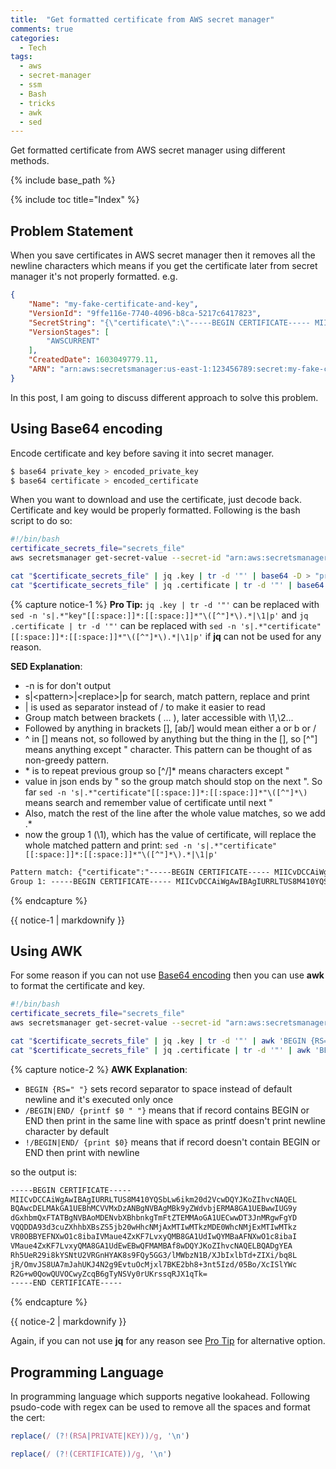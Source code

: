 ```yaml
---
title:  "Get formatted certificate from AWS secret manager"
comments: true
categories: 
  - Tech
tags:
  - aws
  - secret-manager
  - ssm
  - Bash
  - tricks
  - awk
  - sed
---
```


Get formatted certificate from AWS secret manager using different methods.

{% include base_path %}

{% include toc title="Index" %}

## Problem Statement

When you save certificates in AWS secret manager then it removes all the newline characters which means if you get the certificate later from secret manager it's not properly formatted. e.g.

```json
{
    "Name": "my-fake-certificate-and-key",
    "VersionId": "9ffe116e-7740-4096-b8ca-5217c6417823",
    "SecretString": "{\"certificate\":\"-----BEGIN CERTIFICATE----- MIICvDCCAiWgAwIBAgIURRLTUS8M410YQSbLw6ikm20d2VcwDQYJKoZIhvcNAQEL BQAwcDELMAkGA1UEBhMCVVMxDzANBgNVBAgMBk9yZWdvbjERMA8GA1UEBwwIUG9y dGxhbmQxFTATBgNVBAoMDENvbXBhbnkgTmFtZTEMMAoGA1UECwwDT3JnMRgwFgYD VQQDDA93d3cuZXhhbXBsZS5jb20wHhcNMjAxMTIwMTkzMDE0WhcNMjExMTIwMTkz VR0OBBYEFNXwO1c8ibaIVMaue4ZxKF7LvxyQMB8GA1UdIwQYMBaAFNXwO1c8ibaI VMaue4ZxKF7LvxyQMA8GA1UdEwEB/wQFMAMBAf8wDQYJKoZIhvcNAQELBQADgYEA Rh5UeR29i8kYSNtU2VRGnHYAK8s9FQy5GG3/lMWbzN1B/XJbIxlbTd+ZIXi/bq8L jR/OmvJS8UA7mJahUKJ4N2g9EvtuOcMjxl7BKE2bh8+3nt5Izd/05Bo/XcISlYWc R2G+w0QowQUVOCwyZcqB6gTyNSVy0rUKrssqRJX1qTk= -----END CERTIFICATE-----\", \"key\": \"-----BEGIN RSA PRIVATE KEY----- MIIC1DBOBgkqhkiG9w0BBQ0wQTApBgkqhkiG9w0BBQwwHAQIZ5X0htdHmJECAggA MAwGCCqGSIb3DQIJBQAwFAYIKoZIhvcNAwcECNFM5lixm1GfBIICgIBtV5Ig0h0I 8wzJfx4ffO3fjsy/qDg14zj5rHK3QlT11SW92AFrMYvmkKNzVBb8pOK1yQFjrM8m 9QBa1Kr3rfQ1CPiljm6XJahLKZ5ev/FmvQEx9KNo7be55+KAJ0uo+S+xRdgMP/Nf lecSRWGns30VsESDrXA9fbt8jdNyNEEAkMruAMajHNzSgQcOWHERt/Go6nWnEYBJ gifV6uSnCZXO6BZFYI28cubimX5LRISJY4HFDwp/desFJkzgPk5VWyrvOS2hYbW/ z9dgW4/lONK9cv/ktL9Yz9ZwmxlX9xGoPGC0hZ+U3nM1L6S322DC9wW23oYTbOE4 FOd+GTIAEXA07/o3chg09J7b+8aGw7ehN+P6WTO5n+pCLaV7Vg63hmodiktcp8VQ FS/iOVg1OhcE5gIKxbptrc5gryBrsX38WNuXryTBzJkHiptAbi99AfdlelaDA+iN QQn/QgWuPRQ= -----END RSA PRIVATE KEY-----\"}",
    "VersionStages": [
        "AWSCURRENT"
    ],
    "CreatedDate": 1603049779.11,
    "ARN": "arn:aws:secretsmanager:us-east-1:123456789:secret:my-fake-certificate-and-key-XQuwafs"
}
```

In this post, I am going to discuss different approach to solve this problem.

## Using Base64 encoding

Encode certificate and key before saving it into secret manager.

```bash
$ base64 private_key > encoded_private_key
$ base64 certificate > encoded_certificate
```

When you want to download and use the certificate, just decode back. Certificate and key would be properly formatted. Following is the bash script to do so:

```bash
#!/bin/bash
certificate_secrets_file="secrets_file"
aws secretsmanager get-secret-value --secret-id "arn:aws:secretsmanager:us-east-1:123456789:secret:my-fake-certificate-and-key-XQuwafs" --query "SecretString" --output text > "$certificate_secrets_file"

cat "$certificate_secrets_file" | jq .key | tr -d '"' | base64 -D > "private_key"
cat "$certificate_secrets_file" | jq .certificate | tr -d '"' | base64 -D > "certificate"
```

{% capture notice-1 %}
**Pro Tip:** `jq .key | tr -d '"'` can be replaced with `sed -n 's|.*"key"[[:space:]]*:[[:space:]]*"\([^"]*\).*|\1|p'` and `jq .certificate | tr -d '"'` can be replaced with `sed -n 's|.*"certificate"[[:space:]]*:[[:space:]]*"\([^"]*\).*|\1|p'` if **jq** can not be used for any reason.

**SED Explanation**:

- -n is for don't output
- s\|\<pattern\>\|\<replace\>\|p for search, match pattern, replace and print
- \| is used as separator instead of / to make it easier to read
- Group match between brackets \( ... \), later accessible with \1,\2...
- Followed by anything in brackets [], [ab/] would mean either a or b or /
- ^ in [] means not, so followed by anything but the thing in the [], so [^\"] means anything except \" character. This pattern can be thought of as non-greedy pattern.
- \* is to repeat previous group so [^/]* means characters except \"
- value in json ends by \" so the group match should stop on the next \". So far `sed -n 's|.*"certificate"[[:space:]]*:[[:space:]]*"\([^"]*\)` means search and remember value of certificate until next \"
- Also, match the rest of the line after the whole value matches, so we add .*
- now the group 1 (\1), which has the value of certificate, will replace the whole matched pattern and print: `sed -n 's|.*"certificate"[[:space:]]*:[[:space:]]*"\([^"]*\).*|\1|p'`

```html
Pattern match: {"certificate":"-----BEGIN CERTIFICATE----- MIICvDCCAiWgAwIBAgIURRLTUS8M410YQSbLw6ikm20d2VcwDQYJKoZIhvcNAQEL BQAwcDELMAkGA1UEBhMCVVMxDzANBgNVBAgMBk9yZWdvbjERMA8GA1UEBwwIUG9y dGxhbmQxFTATBgNVBAoMDENvbXBhbnkgTmFtZTEMMAoGA1UECwwDT3JnMRgwFgYD VQQDDA93d3cuZXhhbXBsZS5jb20wHhcNMjAxMTIwMTkzMDE0WhcNMjExMTIwMTkz VR0OBBYEFNXwO1c8ibaIVMaue4ZxKF7LvxyQMB8GA1UdIwQYMBaAFNXwO1c8ibaI VMaue4ZxKF7LvxyQMA8GA1UdEwEB/wQFMAMBAf8wDQYJKoZIhvcNAQELBQADgYEA Rh5UeR29i8kYSNtU2VRGnHYAK8s9FQy5GG3/lMWbzN1B/XJbIxlbTd+ZIXi/bq8L jR/OmvJS8UA7mJahUKJ4N2g9EvtuOcMjxl7BKE2bh8+3nt5Izd/05Bo/XcISlYWc R2G+w0QowQUVOCwyZcqB6gTyNSVy0rUKrssqRJX1qTk= -----END CERTIFICATE-----", "key": "-----BEGIN RSA PRIVATE KEY----- MIIC1DBOBgkqhkiG9w0BBQ0wQTApBgkqhkiG9w0BBQwwHAQIZ5X0htdHmJECAggA MAwGCCqGSIb3DQIJBQAwFAYIKoZIhvcNAwcECNFM5lixm1GfBIICgIBtV5Ig0h0I 8wzJfx4ffO3fjsy/qDg14zj5rHK3QlT11SW92AFrMYvmkKNzVBb8pOK1yQFjrM8m 9QBa1Kr3rfQ1CPiljm6XJahLKZ5ev/FmvQEx9KNo7be55+KAJ0uo+S+xRdgMP/Nf lecSRWGns30VsESDrXA9fbt8jdNyNEEAkMruAMajHNzSgQcOWHERt/Go6nWnEYBJ gifV6uSnCZXO6BZFYI28cubimX5LRISJY4HFDwp/desFJkzgPk5VWyrvOS2hYbW/ z9dgW4/lONK9cv/ktL9Yz9ZwmxlX9xGoPGC0hZ+U3nM1L6S322DC9wW23oYTbOE4 FOd+GTIAEXA07/o3chg09J7b+8aGw7ehN+P6WTO5n+pCLaV7Vg63hmodiktcp8VQ FS/iOVg1OhcE5gIKxbptrc5gryBrsX38WNuXryTBzJkHiptAbi99AfdlelaDA+iN QQn/QgWuPRQ= -----END RSA PRIVATE KEY-----"}
Group 1: -----BEGIN CERTIFICATE----- MIICvDCCAiWgAwIBAgIURRLTUS8M410YQSbLw6ikm20d2VcwDQYJKoZIhvcNAQEL BQAwcDELMAkGA1UEBhMCVVMxDzANBgNVBAgMBk9yZWdvbjERMA8GA1UEBwwIUG9y dGxhbmQxFTATBgNVBAoMDENvbXBhbnkgTmFtZTEMMAoGA1UECwwDT3JnMRgwFgYD VQQDDA93d3cuZXhhbXBsZS5jb20wHhcNMjAxMTIwMTkzMDE0WhcNMjExMTIwMTkz VR0OBBYEFNXwO1c8ibaIVMaue4ZxKF7LvxyQMB8GA1UdIwQYMBaAFNXwO1c8ibaI VMaue4ZxKF7LvxyQMA8GA1UdEwEB/wQFMAMBAf8wDQYJKoZIhvcNAQELBQADgYEA Rh5UeR29i8kYSNtU2VRGnHYAK8s9FQy5GG3/lMWbzN1B/XJbIxlbTd+ZIXi/bq8L jR/OmvJS8UA7mJahUKJ4N2g9EvtuOcMjxl7BKE2bh8+3nt5Izd/05Bo/XcISlYWc R2G+w0QowQUVOCwyZcqB6gTyNSVy0rUKrssqRJX1qTk= -----END CERTIFICATE-----
```
{% endcapture %}

<div class="notice" id="notice1">
  {{ notice-1 | markdownify }}
</div>

## Using AWK

For some reason if you can not use [Base64 encoding](#using-base64-encoding) then you can use **awk** to format the certificate and key.

```bash
#!/bin/bash
certificate_secrets_file="secrets_file"
aws secretsmanager get-secret-value --secret-id "arn:aws:secretsmanager:us-east-1:123456789:secret:my-fake-certificate-and-key-XQuwafs" --query "SecretString" --output text > "$certificate_secrets_file"

cat "$certificate_secrets_file" | jq .key | tr -d '"' | awk 'BEGIN {RS=" "} /BEGIN|END|RSA|PRIVATE/ {printf $0 " "}; !/BEGIN|END|RSA|PRIVATE/ {print $0}' > "private_key"
cat "$certificate_secrets_file" | jq .certificate | tr -d '"' | awk 'BEGIN {RS=" "} /BEGIN|END/ {printf $0 " "}; !/BEGIN|END/ {print $0}' > "certificate"
```

{% capture notice-2 %}
**AWK Explanation**:

- `BEGIN {RS=" "}` sets record separator to space instead of default newline and it's executed only once
- `/BEGIN|END/ {printf $0 " "}` means that if record contains BEGIN or END then print in the same line with space as printf doesn't print newline character by default
- `!/BEGIN|END/ {print $0}` means that if record doesn't contain BEGIN or END then print with newline

so the output is:
```html
-----BEGIN CERTIFICATE-----
MIICvDCCAiWgAwIBAgIURRLTUS8M410YQSbLw6ikm20d2VcwDQYJKoZIhvcNAQEL
BQAwcDELMAkGA1UEBhMCVVMxDzANBgNVBAgMBk9yZWdvbjERMA8GA1UEBwwIUG9y
dGxhbmQxFTATBgNVBAoMDENvbXBhbnkgTmFtZTEMMAoGA1UECwwDT3JnMRgwFgYD
VQQDDA93d3cuZXhhbXBsZS5jb20wHhcNMjAxMTIwMTkzMDE0WhcNMjExMTIwMTkz
VR0OBBYEFNXwO1c8ibaIVMaue4ZxKF7LvxyQMB8GA1UdIwQYMBaAFNXwO1c8ibaI
VMaue4ZxKF7LvxyQMA8GA1UdEwEBwQFMAMBAf8wDQYJKoZIhvcNAQELBQADgYEA
Rh5UeR29i8kYSNtU2VRGnHYAK8s9FQy5GG3/lMWbzN1B/XJbIxlbTd+ZIXi/bq8L
jR/OmvJS8UA7mJahUKJ4N2g9EvtuOcMjxl7BKE2bh8+3nt5Izd/05Bo/XcISlYWc
R2G+w0QowQUVOCwyZcqB6gTyNSVy0rUKrssqRJX1qTk=
-----END CERTIFICATE-----
```
{% endcapture %}

<div class="notice" id="notice2">
  {{ notice-2 | markdownify }}
</div>

Again, if you can not use **jq** for any reason see [Pro Tip](#notice1) for alternative option.

## Programming Language

In programming language which supports negative lookahead. Following psudo-code with regex can be used to remove all the spaces and format the cert:

```javascript
replace(/ (?!(RSA|PRIVATE|KEY))/g, '\n')

replace(/ (?!(CERTIFICATE))/g, '\n')
```
